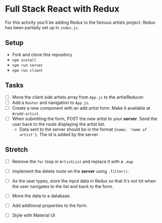 # Full Stack React with Redux

For this activity you'll be adding Redux to the famous artists project. Redux has been partially set up in `index.js`.

## Setup

- Fork and clone this repository
- `npm install`
- `npm run server`
- `npm run client`

## Tasks

- [ ] Move the client side artists array from `App.js` to the artistReducer.
- [ ] Add a `Router` and navigation to `App.js`.
- [ ] Create a new component with an add artist form. Make it available at `#/add-artist`.
- [ ] When submitting the form, POST the new artist to your **server**. Send the user back to the route displaying the artist list. 
   - Data sent to the server should be in the format `{name: 'name of artist'}`. The id is added by the server.


## Stretch

- [ ] Remove the `for` loop in `ArtistList` and replace it with a `.map`
- [ ] Implement the delete route on the **server** using `.filter()`.
- [ ] As the user types, store the input data in Redux so that it's not lot when the user navigates to the list and back to the form.
- [ ] Move the data to a database.
- [ ] Add additional properties to the form.
- [ ] Style with Material UI

